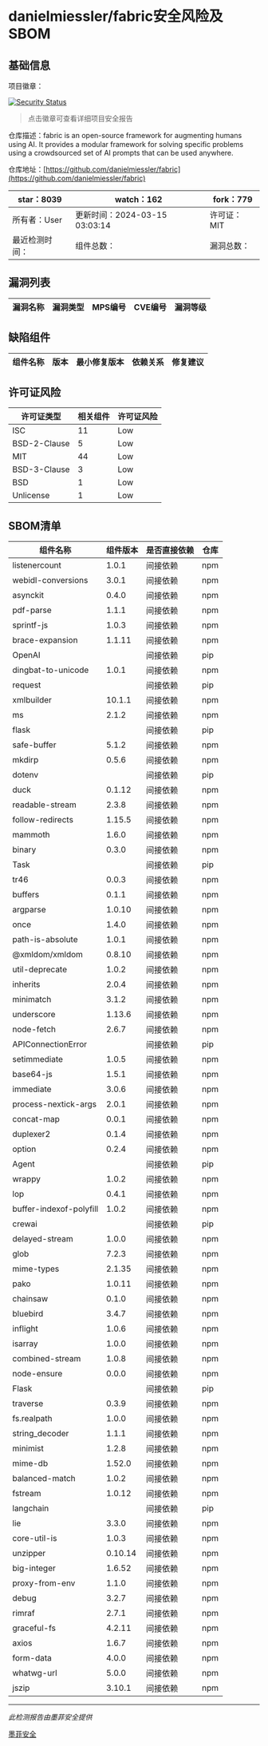 # danielmiessler/fabric安全风险及SBOM

## 基础信息

项目徽章：

[![Security Status](https://www.murphysec.com/platform3/v31/badge/1768366848438263808.svg)](https://www.murphysec.com/console/report/1752402752769437696/1768366848438263808)

> 点击徽章可查看详细项目安全报告

仓库描述：fabric is an open-source framework for augmenting humans using AI. It provides a modular framework for solving specific problems using a crowdsourced set of AI prompts that can be used anywhere.

仓库地址：[https://github.com/danielmiessler/fabric](https://github.com/danielmiessler/fabric)

| star：8039 | watch：162 | fork：779 |
| ----------- | -------------- | ------------ |
| 所有者：User | 更新时间：2024-03-15 03:03:14 | 许可证：MIT |
| 最近检测时间： | 组件总数： | 漏洞总数： |




## 漏洞列表

| 漏洞名称 | 漏洞类型 | MPS编号 | CVE编号 | 漏洞等级 |
| ------- | ------ | ------- | ------ | ----- |





## 缺陷组件

| 组件名称 | 版本 | 最小修复版本 | 依赖关系 | 修复建议 |
| -------- | ---- | ------------ | -------- | -------- |





## 许可证风险

| 许可证类型 | 相关组件 | 许可证风险 |
| ---------- | -------- | ---------- |
|ISC|11|Low|
|BSD-2-Clause|5|Low|
|MIT|44|Low|
|BSD-3-Clause|3|Low|
|BSD|1|Low|
|Unlicense|1|Low|




## SBOM清单

| 组件名称 | 组件版本 | 是否直接依赖 | 仓库 |
| -------- | -------- | ------------ | ---- |
|listenercount|1.0.1|间接依赖|npm|
|webidl-conversions|3.0.1|间接依赖|npm|
|asynckit|0.4.0|间接依赖|npm|
|pdf-parse|1.1.1|间接依赖|npm|
|sprintf-js|1.0.3|间接依赖|npm|
|brace-expansion|1.1.11|间接依赖|npm|
|OpenAI||间接依赖|pip|
|dingbat-to-unicode|1.0.1|间接依赖|npm|
|request||间接依赖|pip|
|xmlbuilder|10.1.1|间接依赖|npm|
|ms|2.1.2|间接依赖|npm|
|flask||间接依赖|pip|
|safe-buffer|5.1.2|间接依赖|npm|
|mkdirp|0.5.6|间接依赖|npm|
|dotenv||间接依赖|pip|
|duck|0.1.12|间接依赖|npm|
|readable-stream|2.3.8|间接依赖|npm|
|follow-redirects|1.15.5|间接依赖|npm|
|mammoth|1.6.0|间接依赖|npm|
|binary|0.3.0|间接依赖|npm|
|Task||间接依赖|pip|
|tr46|0.0.3|间接依赖|npm|
|buffers|0.1.1|间接依赖|npm|
|argparse|1.0.10|间接依赖|npm|
|once|1.4.0|间接依赖|npm|
|path-is-absolute|1.0.1|间接依赖|npm|
|@xmldom/xmldom|0.8.10|间接依赖|npm|
|util-deprecate|1.0.2|间接依赖|npm|
|inherits|2.0.4|间接依赖|npm|
|minimatch|3.1.2|间接依赖|npm|
|underscore|1.13.6|间接依赖|npm|
|node-fetch|2.6.7|间接依赖|npm|
|APIConnectionError||间接依赖|pip|
|setimmediate|1.0.5|间接依赖|npm|
|base64-js|1.5.1|间接依赖|npm|
|immediate|3.0.6|间接依赖|npm|
|process-nextick-args|2.0.1|间接依赖|npm|
|concat-map|0.0.1|间接依赖|npm|
|duplexer2|0.1.4|间接依赖|npm|
|option|0.2.4|间接依赖|npm|
|Agent||间接依赖|pip|
|wrappy|1.0.2|间接依赖|npm|
|lop|0.4.1|间接依赖|npm|
|buffer-indexof-polyfill|1.0.2|间接依赖|npm|
|crewai||间接依赖|pip|
|delayed-stream|1.0.0|间接依赖|npm|
|glob|7.2.3|间接依赖|npm|
|mime-types|2.1.35|间接依赖|npm|
|pako|1.0.11|间接依赖|npm|
|chainsaw|0.1.0|间接依赖|npm|
|bluebird|3.4.7|间接依赖|npm|
|inflight|1.0.6|间接依赖|npm|
|isarray|1.0.0|间接依赖|npm|
|combined-stream|1.0.8|间接依赖|npm|
|node-ensure|0.0.0|间接依赖|npm|
|Flask||间接依赖|pip|
|traverse|0.3.9|间接依赖|npm|
|fs.realpath|1.0.0|间接依赖|npm|
|string_decoder|1.1.1|间接依赖|npm|
|minimist|1.2.8|间接依赖|npm|
|mime-db|1.52.0|间接依赖|npm|
|balanced-match|1.0.2|间接依赖|npm|
|fstream|1.0.12|间接依赖|npm|
|langchain||间接依赖|pip|
|lie|3.3.0|间接依赖|npm|
|core-util-is|1.0.3|间接依赖|npm|
|unzipper|0.10.14|间接依赖|npm|
|big-integer|1.6.52|间接依赖|npm|
|proxy-from-env|1.1.0|间接依赖|npm|
|debug|3.2.7|间接依赖|npm|
|rimraf|2.7.1|间接依赖|npm|
|graceful-fs|4.2.11|间接依赖|npm|
|axios|1.6.7|间接依赖|npm|
|form-data|4.0.0|间接依赖|npm|
|whatwg-url|5.0.0|间接依赖|npm|
|jszip|3.10.1|间接依赖|npm|


------

*此检测报告由墨菲安全提供*

[墨菲安全](www.murphysec.com)